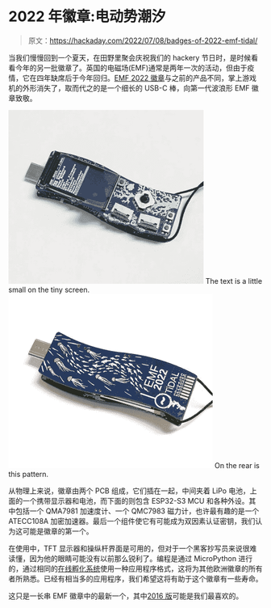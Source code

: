 # 2022 年徽章:电动势潮汐

> 原文：<https://hackaday.com/2022/07/08/badges-of-2022-emf-tidal/>

当我们慢慢回到一个夏天，在田野里聚会庆祝我们的 hackery 节日时，是时候看看今年的另一批徽章了。英国的电磁场(EMF)通常是两年一次的活动，但由于疫情，它在四年缺席后于今年回归。[EMF 2022 徽章](https://badge.emfcamp.org/wiki/TiDAL)与之前的产品不同，掌上游戏机的外形消失了，取而代之的是一个细长的 USB-C 棒，向第一代波浪形 EMF 徽章致敬。

 [![The text is a little small on the tiny screen.](img/d486f780f14b796903ca001f9f11a504.png "emf-tidal-interface")](https://i0.wp.com/hackaday.com/wp-content/uploads/2022/07/emf-tidal-interface.jpg?ssl=1) The text is a little small on the tiny screen. [![On the rear is this pattern.](img/151d45c1c4b5a6d36c12aa174b97586d.png "emf-tidal-rear")](https://i0.wp.com/hackaday.com/wp-content/uploads/2022/07/emf-tidal-rear.jpg?ssl=1) On the rear is this pattern.

从物理上来说，徽章由两个 PCB 组成，它们插在一起，中间夹着 LiPo 电池，上面的一个携带显示器和电池，而下面的则包含 ESP32-S3 MCU 和各种外设。其中包括一个 QMA7981 加速度计、一个 QMC7983 磁力计，也许最有趣的是一个 ATECC108A 加密加速器。最后一个组件使它有可能成为双因素认证密钥，我们认为这可能是徽章的第一个。

在使用中，TFT 显示器和操纵杆界面是可用的，但对于一个黑客抄写员来说很难读懂，因为他的眼睛可能没有以前那么锐利了。编程是通过 MicroPython 进行的，通过相同的[在线孵化系统](https://2022.badge.emfcamp.org/)使用一种应用程序格式，这将为其他欧洲徽章的所有者所熟悉。已经有相当多的应用程序，我们希望这将有助于这个徽章有一些寿命。

这只是一长串 EMF 徽章中的最新一个，其中[2016 版](https://hackaday.com/2016/08/09/tilda-mk%cf%80-the-emf-camp-2016-badge/)可能是我们最喜欢的。